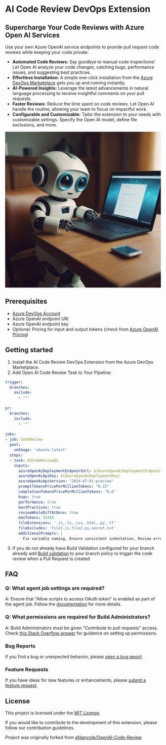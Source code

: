 # AI Code Review DevOps Extension

## Supercharge Your Code Reviews with Azure Open AI Services

Use your own Azure OpenAI service endpoints to provide pull request code reviews while keeping your code private.

- **Automated Code Reviews:** Say goodbye to manual code inspections! Let Open AI analyze your code changes, catching bugs, performance issues, and suggesting best practices.
- **Effortless Installation:** A simple one-click installation from the [Azure DevOps Marketplace]([https://marketplace.visualstudio.com/azuredevops](https://marketplace.visualstudio.com/items?itemName=AidanCole.oaicr)) gets you up and running instantly.
- **AI-Powered Insights:** Leverage the latest advancements in natural language processing to receive insightful comments on your pull requests.
- **Faster Reviews:** Reduce the time spent on code reviews. Let Open AI handle the routine, allowing your team to focus on impactful work.
- **Configurable and Customizable:** Tailor the extension to your needs with customizable settings. Specify the Open AI model, define file exclusions, and more.

![](images/ai-review-buddy-640.png)

## Prerequisites

- [Azure DevOps Account](https://dev.azure.com/)
- Azure OpenAI endpoint URI
- Azure OpenAI endpoint key
- Optional: Pricing for input and output tokens (check from [Azure OpenAI Pricing](https://azure.microsoft.com/en-us/pricing/details/cognitive-services/openai-service/#pricing))

## Getting started

1. Install the AI Code Review DevOps Extension from the Azure DevOps Marketplace.
2. Add Open AI Code Review Task to Your Pipeline:

  ```yaml
  trigger:
    branches:
      exclude:
        - '*'

  pr:
    branches:
      include:
        - '*'

  jobs:
  - job: CodeReview
    pool:
      vmImage: 'ubuntu-latest'
    steps:
    - task: AICodeReview@1
      inputs:
        azureOpenAiDeploymentEndpointUrl: $(AzureOpenAiDeploymentEndpoint)
        azureOpenAiApiKey: $(AzureOpenAiDeploymentKey)
        azureOpenAiApiVersion: "2024-07-01-preview"
        promptTokensPricePerMillionTokens: "0.15"
        completionTokensPricePerMillionTokens: "0.6"
        bugs: true
        performance: true
        bestPractices: true
        reviewWholeDiffAtOnce: true
        maxTokens: 16384
        fileExtensions: '.js,.ts,.css,.html,.py,.tf'
        fileExcludes: 'file1.js,file2.py,secret.txt'
        additionalPrompts: |
          Fix variable naming, Ensure consistent indentation, Review error handling approach
  ```

3. If you do not already have Build Validation configured for your branch already add [Build validation](https://learn.microsoft.com/en-us/azure/devops/repos/git/branch-policies?view=azure-devops&tabs=browser#build-validation) to your branch policy to trigger the code review when a Pull Request is created

## FAQ

### Q: What agent job settings are required?

A: Ensure that "Allow scripts to access OAuth token" is enabled as part of the agent job. Follow the [documentation](https://learn.microsoft.com/en-us/azure/devops/pipelines/build/options?view=azure-devops#allow-scripts-to-access-the-oauth-token) for more details.

### Q: What permissions are required for Build Administrators?

A: Build Administrators must be given "Contribute to pull requests" access. Check [this Stack Overflow answer](https://stackoverflow.com/a/57985733) for guidance on setting up permissions.

### Bug Reports

If you find a bug or unexpected behavior, please [open a bug report](https://github.com/tlaukkanen/azure-devops-ai-code-review/issues/new?assignees=&labels=bug&template=bug_report.md&title=).

### Feature Requests

If you have ideas for new features or enhancements, please [submit a feature request](https://github.com/tlaukkanen/azure-devops-ai-code-review/issues/new?assignees=&labels=enhancement&template=feature_request.md&title=).

## License

This project is licensed under the [MIT License](LICENSE).

If you would like to contribute to the development of this extension, please follow our contribution guidelines.

Project was originally forked from [a1dancole/OpenAI-Code-Review](https://github.com/a1dancole/OpenAI-Code-Review).
